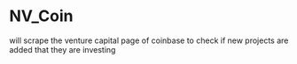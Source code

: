 # NV_Coin
will scrape the venture capital page of coinbase to check if new projects are added that they are investing
